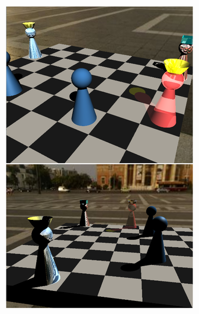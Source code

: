 ![Example Image 1](https://github.com/segashin/RayTracingChessboard/blob/master/chess.PNG)
![Example Image 2](https://github.com/segashin/RayTracingChessboard/blob/master/chess2.PNG)
